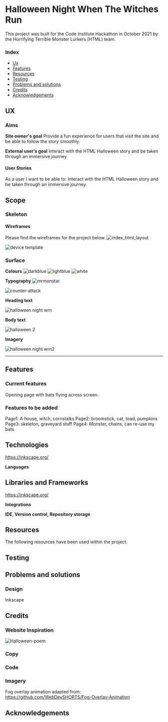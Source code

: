 # Halloween Night When The Witches Run
This project was built for the Code Institute Hackathon in October 2021 by the Horrifying Terrible Monster Lurkers (HTML) team.





### Index

- [Ux](#ux)
- [Features](#features)
- [Resources](#resources)
- [Testing](#testing)
- [Problems and solutions](#problems-and-solutions)
- [Credits](#credits)
- [Acknowledgements](#acknowledgements)




## UX
 
### Aims

**Site owner's goal**
Provide a fun experience for users that visit the site and be able to follow the story smoothly.

**External user’s goal** 
Interact with the HTML Halloween story and be taken through an immersive journey.

 
#### User Stories

As a user I want to be able to: Interact with the HTML Halloween story and be taken through an immersive journey.



## Scope



### Skeleton



#### Wireframes

Please find the wireframes for the project below. 
![index_html_layout](https://user-images.githubusercontent.com/65243328/137497378-7265d2f1-ab8d-4646-9661-6e61e24d607a.png)

![device template](https://user-images.githubusercontent.com/65243328/137595051-4e689f4b-e633-4c37-acbc-61fe6c90f2e4.png)




### Surface


**Colours**
![darkblue](https://user-images.githubusercontent.com/65243328/137500381-fe827910-0969-4516-b33c-d7f7b74cfb36.JPG)
![lightblue](https://user-images.githubusercontent.com/65243328/137500395-a7110d5c-3514-49dd-b6a7-826563f82e6b.JPG)
![white](https://user-images.githubusercontent.com/65243328/137595371-00a5c8b8-a0aa-476c-a890-c917cf4f19ad.JPG)


**Typography**
![mrmonstar](https://user-images.githubusercontent.com/65243328/137498123-76287d9b-571a-4a70-acef-b2be90e31293.png)

![counter-attack](https://user-images.githubusercontent.com/65243328/137498135-50eb3006-ade2-41e4-8a69-93d4956c41e9.png)



**Heading text**

![halloween night wrn](https://user-images.githubusercontent.com/65243328/137498993-02ee9ba7-51ca-440e-982d-817c14ec6d2a.JPG)



**Body text**

![halloween 2](https://user-images.githubusercontent.com/65243328/137595301-54d9de42-bb2e-41cf-9055-7e143014c192.JPG)


**Imagery**

![halloween night wrn2](https://user-images.githubusercontent.com/65243328/137595250-474dafb8-8d86-42db-b709-56a0daac1300.JPG)


---
## Features

### Current features

Opening page with bats flying across screen.

### Features to be added

Page1: A house, witch, cornstalks
Page2: broomstick, cat, toad, pumpkins
Page3: skeleton, graveyard stuff
Page4: Monster, chains, can re-use my bats



## Technologies 

https://inkscape.org/

**Languages**


## Libraries and Frameworks
https://inkscape.org/

**Integrations**


**IDE, Version control, Repository storage**



## Resources

The following resources have been used within the project.



## Testing



## Problems and solutions

### Design 
Inkscape

## Credits


### Website Inspiration
![Halloween-poem](https://user-images.githubusercontent.com/65243328/137500980-6c598948-cdaa-4b32-9ffe-fe75ee611294.jpg)


### Copy


### Code


### Imagery
Fog overlay animation adapted from: https://github.com/WebDevSHORTS/Fog-Overlay-Animation


## Acknowledgements
